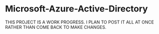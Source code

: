 # Microsoft-Azure-Active-Directory

THIS PROJECT IS A WORK PROGRESS. I PLAN TO POST IT ALL AT ONCE RATHER THAN COME BACK TO MAKE CHANGES.
